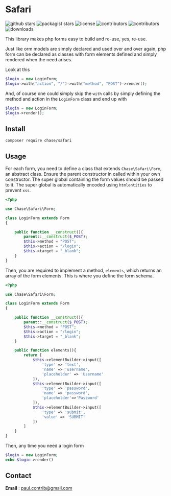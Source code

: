 # Safari
![github stars](https://img.shields.io/github/stars/phrenotype/safari?style=social)
![packagist stars](https://img.shields.io/packagist/stars/chase/safari)
![license](https://img.shields.io/github/license/phrenotype/safari)
![contributors](https://img.shields.io/github/contributors/phrenotype/safari)
![contributors](https://img.shields.io/github/languages/code-size/phrenotype/safari)
![downloads](https://img.shields.io/packagist/dm/chase/safari)  

This library makes php forms easy to build and re-use, yes, re-use.  

Just like orm models are simply declared and used over and over again, php form can be declared as classes with form elements defined and simply rendered when the need arises.

Look at this  

```php
$login = new LoginForm;
$login->with("action", "/")->with("method", "POST")->render();
```

And, of course one could simply skip the `with` calls by simply defining the method and action in the `LoginForm` class and end up with  

```php
$login = new LoginForm;
$login->render();
```

## Install  
`composer require chase/safari`  

## Usage

For each form, you need to define a class that extends `Chase\Safari\Form`, an abstract class. Ensure the parent constructor in called within your own constructor. The super global containing the form values should be passed to it. The super global is automatically encoded using `htmlentities` to prevent `xss`.

```php
<?php

use Chase\Safari\Form;

class LoginForm extends Form
{

    public function __construct(){
        parent::__construct($_POST);
        $this->method = "POST";
        $this->action = "/login";
        $this->target = "_blank";
    }
}
```

Then, you are required to implement a method, `elements`, which returns an array of the form elements. This is where you define the form schema.

```php
<?php

use Chase\Safari\Form;

class LoginForm extends Form
{

    public function __construct(){
        parent::__construct($_POST);
        $this->method = "POST";
        $this->action = "/login";
        $this->target = "_blank";
    }

    public function elements(){
        return [
            $this->elementBuilder->input([
                'type' => 'text',
                'name' => 'username',                
                'placeholder' => 'Username'
            ]),
            $this->elementBuilder->input([
                'type' => 'password',
                'name' => 'password',
                'placeholder'=>'Password'                
            ]),
            $this->elementBuilder->input([
                'type' => 'submit',
                'value' => 'SUBMIT'
            ])
        ]
    }
}

```

Then, any time you need a login form  

```php
$login = new LoginForm;
echo $login->render()
```

## Contact  
**Email** : paul.contrib@gmail.com

